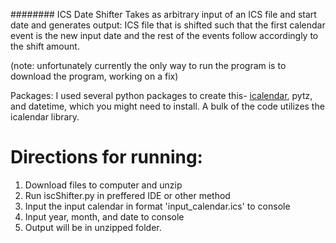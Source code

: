 ######## ICS Date Shifter
Takes as arbitrary input of an ICS file and start date and generates output: ICS file that is shifted such that the first calendar event is the new input date and the rest of the events follow accordingly to the shift amount.

(note: unfortunately currently the only way to run the program is to download the program, working on a fix)

Packages: I used several python packages to create this- [icalendar](https://pypi.org/project/icalendar/), pytz, and datetime, which you might need to install.  A bulk of the code utilizes the icalendar library. 

# Directions for running:

1. Download files to computer and unzip
2. Run iscShifter.py in preffered IDE or other method
3. Input the input calendar in format 'input_calendar.ics' to console
4. Input year, month, and date to console
5. Output will be in unzipped folder.
